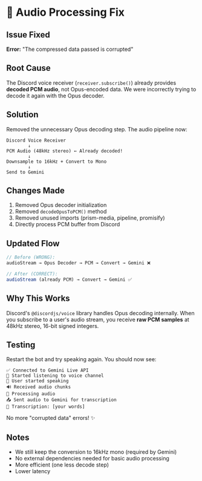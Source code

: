 # 🔧 Audio Processing Fix

## Issue Fixed
**Error:** "The compressed data passed is corrupted"

## Root Cause
The Discord voice receiver (`receiver.subscribe()`) already provides **decoded PCM audio**, not Opus-encoded data. We were incorrectly trying to decode it again with the Opus decoder.

## Solution
Removed the unnecessary Opus decoding step. The audio pipeline now:

```
Discord Voice Receiver
        ↓
PCM Audio (48kHz stereo) ← Already decoded!
        ↓
Downsample to 16kHz + Convert to Mono
        ↓
Send to Gemini
```

## Changes Made
1. Removed Opus decoder initialization
2. Removed `decodeOpusToPCM()` method
3. Removed unused imports (prism-media, pipeline, promisify)
4. Directly process PCM buffer from Discord

## Updated Flow
```javascript
// Before (WRONG):
audioStream → Opus Decoder → PCM → Convert → Gemini ❌

// After (CORRECT):
audioStream (already PCM) → Convert → Gemini ✅
```

## Why This Works
Discord's `@discordjs/voice` library handles Opus decoding internally. When you subscribe to a user's audio stream, you receive **raw PCM samples** at 48kHz stereo, 16-bit signed integers.

## Testing
Restart the bot and try speaking again. You should now see:
```
✅ Connected to Gemini Live API
🎤 Started listening to voice channel
👤 User started speaking
🔊 Received audio chunks
🎵 Processing audio
📤 Sent audio to Gemini for transcription
📝 Transcription: [your words]
```

No more "corrupted data" errors! ✨

## Notes
- We still keep the conversion to 16kHz mono (required by Gemini)
- No external dependencies needed for basic audio processing
- More efficient (one less decode step)
- Lower latency
